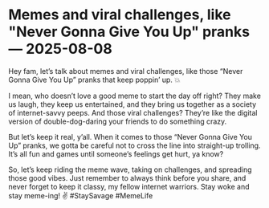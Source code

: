# Memes and viral challenges, like "Never Gonna Give You Up" pranks — 2025-08-08

Hey fam, let’s talk about memes and viral challenges, like those “Never Gonna Give You Up” pranks that keep poppin’ up. 💥

I mean, who doesn’t love a good meme to start the day off right? They make us laugh, they keep us entertained, and they bring us together as a society of internet-savvy peeps. And those viral challenges? They’re like the digital version of double-dog-daring your friends to do something crazy.

But let’s keep it real, y’all. When it comes to those “Never Gonna Give You Up” pranks, we gotta be careful not to cross the line into straight-up trolling. It’s all fun and games until someone’s feelings get hurt, ya know?

So, let’s keep riding the meme wave, taking on challenges, and spreading those good vibes. Just remember to always think before you share, and never forget to keep it classy, my fellow internet warriors. Stay woke and stay meme-ing! ✌️ #StaySavage #MemeLife